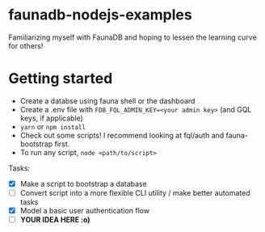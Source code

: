 # faunadb-nodejs-examples


Familiarizing myself with FaunaDB and hoping to lessen the learning curve for others!

# Getting started
  - Create a databse using fauna shell or the dashboard
  - Create a .env file with `FDB_FQL_ADMIN_KEY=<your admin key>` (and GQL keys, if applicable)
  - `yarn` or `npm install`
  - Check out some scripts! I recommend looking at fql/auth and fauna-bootstrap first.
  - To run any script, `node <path/to/script>`

Tasks:
- [x] Make a script to bootstrap a database
- [ ] Convert script into a more flexible CLI utility / make better automated tasks
- [x] Model a basic user authentication flow
- [ ] **YOUR IDEA HERE :o)**